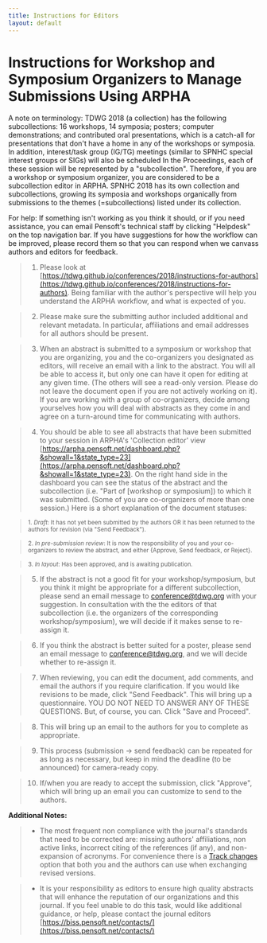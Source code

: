 ```yaml
---
title: Instructions for Editors
layout: default
---  
```


# Instructions for Workshop and Symposium Organizers to Manage Submissions Using ARPHA

A note on terminology: TDWG 2018 (a collection) has the following subcollections: 16 workshops, 14 symposia; posters; computer demonstrations; and contributed oral presentations, which is a catch-all for presentations that don't have a home in any of the workshops or symposia. In addition, interest/task group (IG/TG) meetings (similar to SPNHC special interest groups or SIGs) will also be scheduled In the Proceedings, each of these session will be represented by a "subcollection". Therefore, if you are a workshop or symposium organizer, you are considered to be a subcollection editor in ARPHA. SPNHC 2018 has its own collection and subcollections, growing its symposia and workshops organically from submissions to the themes (=subcollections) listed under its collection.

For help: If something isn't working as you think it should, or if you need assistance, you can email Pensoft's technical staff by clicking "Helpdesk" on the top navigation bar. If you have suggestions for how the workflow can be improved, please record them so that you can respond when we canvass authors and editors for feedback.

> 1. Please look at [https://tdwg.github.io/conferences/2018/instructions-for-authors](https://tdwg.github.io/conferences/2018/instructions-for-authors). Being familiar with the author's perspective will help you understand the ARPHA workflow, and what is expected of you.

> 2. Please make sure the submitting author included additional and relevant metadata. In particular, affiliations and email addresses for all authors should be present.

> 3. When an abstract is submitted to a symposium or workshop that you are organizing, you and the co-organizers you designated as editors, will receive an email with a link to the abstract. You will all be able to access it, but only one can have it open for editing at any given time. (The others will see a read-only version. Please do not leave the document open if you are not actively working on it). If you are working with a group of co-organizers, decide among yourselves how you will deal with abstracts as they come in and agree on a turn-around time for communicating with authors.

> 4. You should be able to see all abstracts that have been submitted to your session in ARPHA's 'Collection editor' view [https://arpha.pensoft.net/dashboard.php?&showall=1&state_type=23](https://arpha.pensoft.net/dashboard.php?&showall=1&state_type=23). On the right hand side in the dashboard you can see the status of the abstract and the subcollection (i.e. "Part of [workshop or symposium]) to which it was submitted. (Some of you are co-organizers of more than one session.) Here is a short explanation of the document statuses:

> <sub>    1. *Draft*: It has not yet been submitted by the authors OR it has been returned to the authors for revision (via "Send Feedback").

> <sub>    2. *In pre-submission review*: It is now the responsibility of you and your co-organizers to review the abstract, and either {Approve, Send feedback, or Reject}.

> <sub>    3. *In layout*: Has been approved, and is awaiting publication.

> 5. If the abstract is not a good fit for your workshop/symposium, but you think it might be appropriate for a different subcollection, please send an email message to conference@tdwg.org with your suggestion. In consultation with the the editors of that subcollection (i.e. the organizers of the corresponding workshop/symposium), we will decide if it makes sense to re-assign it.

> 6. If you think the abstract is better suited for a poster, please send an email message to conference@tdwg.org, and we will decide whether to re-assign it.

> 7. When reviewing, you can edit the document, add comments, and email the authors if you require clarification. If you would like revisions to be made, click "Send Feedback". This will bring up a questionnaire. YOU DO NOT NEED TO ANSWER ANY OF THESE QUESTIONS. But, of course, you can. Click "Save and Proceed".

> 8. This will bring up an email to the authors for you to complete as appropriate.

> 9. This process (submission -> send feedback) can be repeated for as long as necessary, but keep in mind the deadline (to be announced) for camera-ready copy.

> 10. If/when you are ready to accept the submission, click "Approve", which will bring up an email you can customize to send to the authors. 

**Additional Notes:**

> * The most frequent non compliance with the journal's standards that need to be corrected are: missing authors' affiliations, non active links, incorrect citing of the references (if any), and non-expansion of acronyms. For convenience there is a [Track changes](https://arpha.pensoft.net/tips/Track-Changes) option that both you and the authors can use when exchanging revised versions.

> * It is your responsibility as editors to ensure high quality abstracts that will enhance the reputation of our organizations and this journal. If you feel unable to do this task, would like additional guidance, or help, please contact the journal editors [https://biss.pensoft.net/contacts/](https://biss.pensoft.net/contacts/) 

